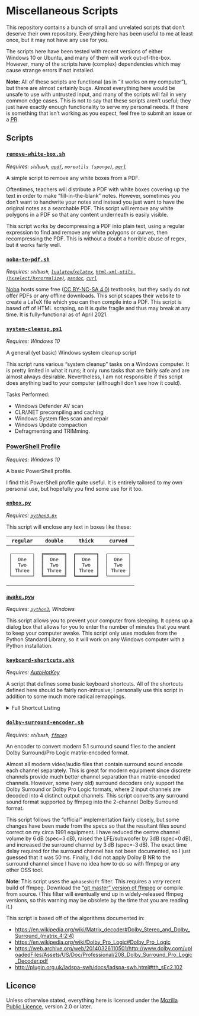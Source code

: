 Miscellaneous Scripts
====================

This repository contains a bunch of small and unrelated scripts that don’t deserve their own repository. Everything here has been useful to me at least once, but it may not have any use for you. 

The scripts here have been tested with recent versions of either Windows&nbsp;10 or Ubuntu, and many of them will work out-of-the-box. However, many of the scripts have (complex) dependencies which may cause strange errors if not installed.

**Note:** All of these scripts are functional (as in “it works on my computer”), but there are almost certainly bugs. Almost everything here would be unsafe to use with untrusted input, and many of the scripts will fail in very common edge cases. This is not to say that these scripts aren’t useful; they just have exactly enough functionality to serve my personal needs. If there is something that isn’t working as you expect, feel free to submit an issue or a <abbr title="Pull Request">PR</abbr>.

Scripts
-------

### [`remove-white-box.sh`](remove-white-box.sh)
_Requires: `sh`/`bash`, [`qpdf`](https://github.com/qpdf/qpdf), `moreutils (sponge)`, [`perl`](https://www.perl.org/)_

A simple script to remove any white boxes from a <abbr>PDF</abbr>. 

Oftentimes, teachers will distribute a <abbr>PDF</abbr> with white boxes covering
up the text in order to make “fill-in-the-blank” notes. However,
sometimes you don’t want to handwrite your notes and instead you just
want to have the original notes as a searchable <abbr>PDF</abbr>. This script will
remove any white polygons in a <abbr>PDF</abbr> so that any content underneath is
easily visible. 

This script works by decompressing a <abbr>PDF</abbr> into plain text, using a
regular expression to find and remove any white polygons or curves,
then recompressing the <abbr>PDF</abbr>. This is without a doubt a horrible abuse
of regex, but it works fairly well.

### [`noba-to-pdf.sh`](noba-to-pdf.sh)
_Requires: `sh`/`bash`, [`lualatex`/`xelatex`](https://www.tug.org/texlive/), [`html-xml-utils (hxselect/hxnormalize)`](https://www.w3.org/Tools/HTML-XML-utils/), [`pandoc`](https://pandoc.org/), [`curl`](https://curl.se/)_

[Noba](https://nobaproject.com) hosts some free ([CC BY-NC-SA 4.0](https://creativecommons.org/licenses/by-nc-sa/4.0/))
textbooks, but they sadly do not offer <abbr>PDF</abbr>s or any offline downloads.
This script scapes their website to create a LaTeX file which you can
then compile into a <abbr>PDF</abbr>. This script is based off of <abbr>HTML</abbr> scraping, so
it is quite fragile and thus may break at any time. It is fully-functional as of April&nbsp;2021.

### [`system-cleanup.ps1`](system-cleanup.ps1)
_Requires: Windows&nbsp;10_

A general (yet basic) Windows system cleanup script

This script runs various “system cleanup” tasks on a Windows computer.
It is pretty limited in what it runs; it only runs tasks that are fairly
safe and are almost always desirable. Nevertheless, I am not responsible
if this script does anything bad to your computer (although I don’t
see how it could).

Tasks Performed:
- Windows Defender <abbr>AV</abbr> scan
- <abbr>CLR</abbr>/<abbr>.NET</abbr> precompiling and caching
- Windows System files scan and repair
- Windows Update compaction
- Defragmenting and <abbr>TRIM</abbr>ming.

### [PowerShell Profile](Microsoft.PowerShell_profile.ps1)
_Requires: Windows&nbsp;10_

A basic PowerShell profile.

I find this PowerShell profile quite useful. It is entirely tailored to
my own personal use, but hopefully you find some use for it too.

### [`enbox.py`](enbox.py)
_Requires: [`python3.6+`](https://www.python.org/)_

This script will enclose any text in boxes like these:

<!-- We have to use HTML here because you can’t include multiline
code blocks in a table using GitHub markdown -->
<table> 
    <thead><tr>
        <th><code>regular</code></th>
        <th><code>double</code></th>
        <th><code>thick</code></th>
        <th><code>curved</code></th>
    </tr></thead>
    <tbody><tr>
        <td><pre>┌───────┐
│  One  │
│  Two  │
│ Three │
└───────┘
</pre></td>
        <td><pre>╔═══════╗
║  One  ║
║  Two  ║
║ Three ║
╚═══════╝</pre></td>
        <td><pre>┏━━━━━━━┓
┃  One  ┃
┃  Two  ┃
┃ Three ┃
┗━━━━━━━┛</pre></td>
        <td><pre>╭───────╮
│  One  │
│  Two  │
│ Three │
╰───────╯</pre></td>
    </tr></tbody>
</table>

### [`awake.pyw`](awake.pyw)
_Requires: [`python3`](https://www.python.org/), Windows_

This script allows you to prevent your computer from sleeping. It opens
up a dialog box that allows for you to enter the number of minutes that
you want to keep your computer awake. This script only uses modules from
the Python Standard Library, so it will work on any Windows computer
with a Python installation.

### [`keyboard-shortcuts.ahk`](keyboard-shortcuts.ahk)
_Requires: [AutoHotKey](https://www.autohotkey.com/)_

A script that defines some basic keyboard shortcuts. All of the shortcuts defined here
should be fairly non-intrusive; I personally use this script in addition to some much 
more radical remappings.

<details><summary>Full Shortcut Listing</summary><dl>
    <dt> <code>Win</code> + <code>Z</code> </dt> <dd>Launch Windows Terminal</dd> 
    <dt> <code>Win</code> + <code>Shift</code> + <code>Z</code> </dt> <dd>Launch Windown Terminal as Admin</dd> 
    <dt> <code>Win</code> + <code>Ctrl</code> + <code>Space</code> </dt> <dd>Make the current window s-on-top</dd> 
    <dt> <code>Win</code> + <code>Shift</code> + <code>Space</code> </dt> <dd>Insert narrow no-break space</dd> 
    <dt> <code>Win</code> + <code>Numpad Minus</code> </dt> <dd>Insert En Dash</dd> 
    <dt> <code>Win</code> + <code>Shift</code> + <code>Numpad Minus</code> </dt> <dd>Insert Em Dash</dd> 
    <dt> <code>Win</code> + <code>Numpad Asterisk</code> </dt> <dd>Insert Multiplication Sign</dd> 
    <dt> <code>Win</code> + <code>Numpad Slash</code> </dt> <dd>Insert Division Sign</dd> 
    <dt> <code>Win</code> + <code>Shift</code> + <code>^</code> , Any Digit </dt> <dd>Insert Superscript number</dd> 
    <dt> <code>Win</code> + <code>Shift</code> + <code>_</code> , Any Digit </dt> <dd>Insert Subscript number</dd> 
    <dt> <code>Win</code> + <code>Ctrl</code> + <code>G</code> , Any Letter </dt> <dd>Insert Greek Letter</dd> 
    <dt> <code>Win</code> + <code>Ctrl</code> + <code>.</code> </dt> <dd>Insert Ellipsis </dd> 
    <dt> <code>Win</code> + <code>Ctrl</code> + <code>V</code> </dt> <dd>Paste as Plain Text</dd> 
    <dt> <code>Win</code> + <code>Ctrl</code> + <code>C</code> </dt> <dd>Rapidly left-click until any keyboard key is pressed</dd> 
    <dt> Three Finger Touchpad Tap </dt> <dd>Middle Click</dd>
</dl></details>

### [`dolby-surround-encoder.sh`](dolby-surround-encoder.sh)
_Requires: `sh`/`bash`, [`ffmpeg`](https://ffmpeg.org/)_

An encoder to convert modern 5.1 surround sound files to the ancient
Dolby&nbsp;Surround/Pro&nbsp;Logic matrix-encoded format.

Almost all modern video/audio files that contain surround sound encode
each channel separately. This is great for modern equipment since
discrete channels provide much better channel separation than
matrix-encoded channels. However, some (very old) surround decoders
only support the Dolby&nbsp;Surround or Dolby Pro&nbsp;Logic formats, where 2 
input channels are decoded into 4 distinct output channels. This
script converts any surround sound format supported by ffmpeg into 
the 2-channel Dolby Surround format.

This script follows the “official” implementation fairly closely, but
some changes have been made from the specs so that the resultant files
sound correct on my circa&nbsp;1991 equipment. I have reduced the centre
channel volume by 6 dB (spec=3 dB),  raised the LFE/subwoofer by 
3dB (spec=0 dB), and increased the surround channel by 3 dB (spec=-3 dB). 
The exact time delay required for the surround channel has not been 
documented, so I just guessed that it was 50 ms. Finally, I did not 
apply Dolby&nbsp;B&nbsp;<abbr>NR</abbr> to the surround channel since I have no idea how to do 
so with ffmpeg or any other <abbr>OSS</abbr> tool. 

**Note**: This script uses the `aphaseshift` filter. This requires a *very*
recent build of ffmpeg. Download the [“git master” version of ffmpeg](https://johnvansickle.com/ffmpeg/) or compile from source. (This filter 
will eventually end up in widely-released ffmpeg versions, so this warning may be obsolete by the time that you are reading it.)

This script is based off of the algorithms documented in:
  - https://en.wikipedia.org/wiki/Matrix_decoder#Dolby_Stereo_and_Dolby_Surround_(matrix_4:2:4)
  - https://en.wikipedia.org/wiki/Dolby_Pro_Logic#Dolby_Pro_Logic
  - https://web.archive.org/web/20140326110501/http://www.dolby.com/uploadedFiles/Assets/US/Doc/Professional/208_Dolby_Surround_Pro_Logic_Decoder.pdf
  - http://plugin.org.uk/ladspa-swh/docs/ladspa-swh.html#tth_sEc2.102

Licence
-------

Unless otherwise stated, everything here is licensed under the [Mozilla Public Licence](licence.txt), version&nbsp;2.0 or later.

